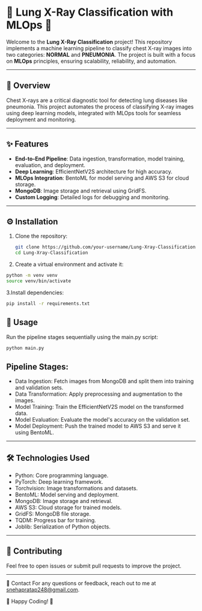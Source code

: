 # 🌟 Lung X-Ray Classification with MLOps 🚀

Welcome to the **Lung X-Ray Classification** project! This repository implements a machine learning pipeline to classify chest X-ray images into two categories: **NORMAL** and **PNEUMONIA**. The project is built with a focus on **MLOps** principles, ensuring scalability, reliability, and automation.

---

## 🌟 Overview

Chest X-rays are a critical diagnostic tool for detecting lung diseases like pneumonia. This project automates the process of classifying X-ray images using deep learning models, integrated with MLOps tools for seamless deployment and monitoring.

---

## ✨ Features

- **End-to-End Pipeline**: Data ingestion, transformation, model training, evaluation, and deployment.
- **Deep Learning**: EfficientNetV2S architecture for high accuracy.
- **MLOps Integration**: BentoML for model serving and AWS S3 for cloud storage.
- **MongoDB**: Image storage and retrieval using GridFS.
- **Custom Logging**: Detailed logs for debugging and monitoring.


---

## ⚙️ Installation

1. Clone the repository:
   ```bash
   git clone https://github.com/your-username/Lung-Xray-Classification.git
   cd Lung-Xray-Classification

   ```


2. Create a virtual environment and activate it:

  ```bash 
  python -m venv venv
  source venv/bin/activate
  ```

3.Install dependencies:
  ```bash 
  pip install -r requirements.txt

  ```

## 🚀 Usage
Run the pipeline stages sequentially using the main.py script:
``` bash
python main.py
```


## Pipeline Stages:

- Data Ingestion: Fetch images from MongoDB and split them into training and validation sets.
- Data Transformation: Apply preprocessing and augmentation to the images.
- Model Training: Train the EfficientNetV2S model on the transformed data.
- Model Evaluation: Evaluate the model's accuracy on the validation set.
- Model Deployment: Push the trained model to AWS S3 and serve it using BentoML.

---

## 🛠️ Technologies Used
- Python: Core programming language.
- PyTorch: Deep learning framework.
- Torchvision: Image transformations and datasets.
- BentoML: Model serving and deployment.
- MongoDB: Image storage and retrieval.
- AWS S3: Cloud storage for trained models.
- GridFS: MongoDB file storage.
- TQDM: Progress bar for training.
- Joblib: Serialization of Python objects.

---

## 🤝 Contributing
Feel free to open issues or submit pull requests to improve the project.

--- 

📧 Contact
For any questions or feedback, reach out to me at snehapratap248@gmail.com.

🌟 Happy Coding! 🌟
